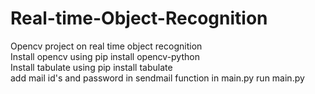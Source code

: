 # Real-time-Object-Recognition
Opencv project on real time object recognition <br>
Install opencv using pip install opencv-python <br>
Install tabulate using pip install tabulate <br>
add mail id's and password in sendmail function in main.py
run main.py 
